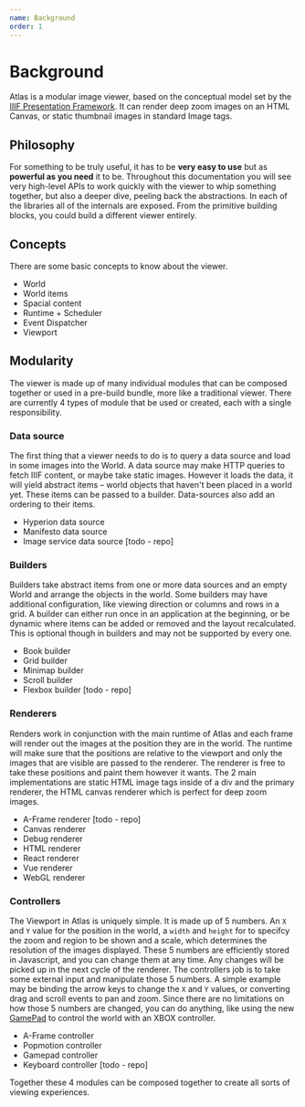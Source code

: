 ```yaml
---
name: Background
order: 1
---
```


# Background
Atlas is a modular image viewer, based on the conceptual model set by the [IIIF Presentation Framework](https://iiif.io/api/presentation/3.0/). It can render deep zoom images on an HTML Canvas, or static thumbnail images in standard Image tags.

## Philosophy
For something to be truly useful, it has to be **very easy to use** but as **powerful as you need** it to be.
Throughout this documentation you will see very high-level APIs to work quickly with the viewer to whip
something together, but also a deeper dive, peeling back the abstractions. In each of the libraries
all of the internals are exposed. From the primitive building blocks, you could build a different
viewer entirely.

## Concepts
There are some basic concepts to know about the viewer.

- World
- World items
- Spacial content
- Runtime + Scheduler
- Event Dispatcher
- Viewport

## Modularity
The viewer is made up of many individual modules that can be composed together or used in a pre-build bundle, more like a traditional viewer. There are currently 4 types of module that be used or created, each with a single responsibility.

### Data source
The first thing that a viewer needs to do is to query a data source and load in some images into the World. A data source may make HTTP queries to fetch IIIF content, or maybe take static images. However it loads the data, it will yield abstract items – world objects that haven't been placed in a world yet. These items can be passed to a builder. Data-sources also add an ordering to their items.

- Hyperion data source
- Manifesto data source
- Image service data source [todo - repo]

### Builders
Builders take abstract items from one or more data sources and an empty World and arrange the objects in the world. Some builders may have additional configuration, like viewing direction or columns and rows in a grid. A builder can either run once in an application at the beginning, or be dynamic where items can be added or removed and the layout recalculated. This is optional though in builders and may not be supported by every one.

- Book builder
- Grid builder
- Minimap builder
- Scroll builder
- Flexbox builder [todo - repo]

### Renderers
Renders work in conjunction with the main runtime of Atlas and each frame will render out the images at the position they are in the world. The runtime will make sure that the positions are relative to the viewport and only the images that are visible are passed to the renderer. The renderer is free to take these positions and paint them however it wants. The 2 main implementations are static HTML image tags inside of a div and the primary renderer, the HTML canvas renderer which is perfect for deep zoom images.

- A-Frame renderer [todo - repo]
- Canvas renderer
- Debug renderer
- HTML renderer
- React renderer
- Vue renderer
- WebGL renderer

### Controllers
The Viewport in Atlas is uniquely simple. It is made up of 5 numbers. An `X` and `Y` value for the position in the world, a `width` and `height` for to specifcy the zoom and region to be shown and a scale, which determines the resolution of the images displayed. These 5 numbers are efficiently stored in Javascript, and you can change them at any time. Any changes will be picked up in the next cycle of the renderer. The controllers job is to take some external input and manipulate those 5 numbers. A simple example may be binding the arrow keys to change the `X` and `Y` values, or converting drag and scroll events to pan and zoom. Since there are no limitations on how those 5 numbers are changed, you can do anything, like using the new [GamePad](https://developer.mozilla.org/en-US/docs/Web/API/Gamepad_API/Using_the_Gamepad_API) to control the world with an XBOX controller.

- A-Frame controller
- Popmotion controller
- Gamepad controller
- Keyboard controller [todo - repo]

Together these 4 modules can be composed together to create all sorts of viewing experiences.
